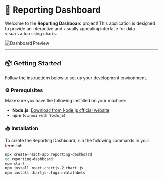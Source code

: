# 🚀 Reporting Dashboard

Welcome to the **Reporting Dashboard** project! This application is designed to provide an interactive and visually appealing interface for data visualization using charts.

![Dashboard Preview](https://drive.google.com/drive/folders/10VgSNQT6gmBTp3WHSBE2c6czpJ2CsbO5)

---

## 📦 Getting Started

Follow the instructions below to set up your development environment.

### ⚙️ Prerequisites

Make sure you have the following installed on your machine:
- **Node.js**: [Download from Node.js official website](https://nodejs.org/)
- **npm** (comes with Node.js)

### 📥 Installation

To create the Reporting Dashboard, run the following commands in your terminal:

```bash
npx create-react-app reporting-dashboard
cd reporting-dashboard
npm start
npm install react-chartjs-2 chart.js
npm install chartjs-plugin-datalabels
